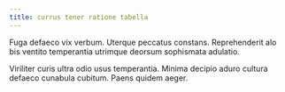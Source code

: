 ```yaml
---
title: currus tener ratione tabella
---
```


Fuga defaeco vix verbum. Uterque peccatus constans. Reprehenderit alo bis ventito temperantia utrimque deorsum sophismata adulatio.

Viriliter curis ultra odio usus temperantia. Minima decipio aduro cultura defaeco cunabula cubitum. Paens quidem aeger.